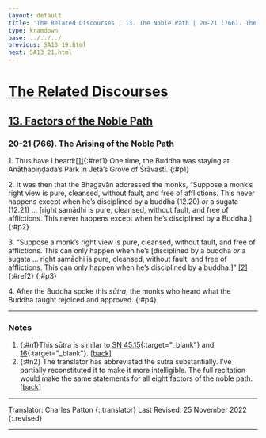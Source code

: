 ```yaml
---
layout: default
title: 'The Related Discourses | 13. The Noble Path | 20-21 (766). The Arising of the Noble Path'
type: kramdown
base: ../../../
previous: SA13_19.html
next: SA13_21.html
---
```

# [The Related Discourses](../index.html)
## [13. Factors of the Noble Path](index.html)
### 20-21 (766). The Arising of the Noble Path

1\. Thus have I heard:[\[1\]](#n1){:#ref1} One time, the Buddha was staying at Anāthapiṇḍada’s Park in Jeta’s Grove of Śrāvastī.
{:#p1}

2\. It was then that the Bhagavān addressed the monks, “Suppose a monk’s right view is pure, cleansed, without fault, and free of afflictions. This never happens except when he’s disciplined by a buddha (12.20) <em>or</em> a sugata (12.21) … [right samādhi is pure, cleansed, without fault, and free of afflictions. This never happens except when he’s disciplined by a Buddha.]
{:#p2}

3\. “Suppose a monk’s right view is pure, cleansed, without fault, and free of afflictions. This can only happen when he’s [disciplined by a buddha <em>or</em> a sugata … right samādhi is pure, cleansed, without fault, and free of afflictions. This can only happen when he’s disciplined by a buddha.]” [\[2\]](#n2){:#ref2}
{:#p3}

4\. After the Buddha spoke this <em>sūtra</em>, the monks who heard what the Buddha taught rejoiced and approved.
{:#p4}

---

### Notes

1. {:#n1}This sūtra is similar to [SN 45.15](https://suttacentral.net/sn45.15){:target="_blank"} and [16](https://suttacentral.net/sn45.16){:target="_blank"}. [\[back\]](#ref1)
2. {:#n2} The translator has abbreviated the sūtra substantially. I’ve partially reconstituted it to make it more intelligible. The full recitation would make the same statements for all eight factors of the noble path. [\[back\]](#ref2)

---

Translator: Charles Patton
{:.translator}
Last Revised: 25 November 2022
{:.revised}

---